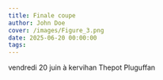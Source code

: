 ```yaml
---
title: Finale coupe
author: John Doe
cover: /images/Figure_3.png
date: 2025-06-20 00:00:00
tags:
---
```

vendredi 20 juin à kervihan Thepot Pluguffan
